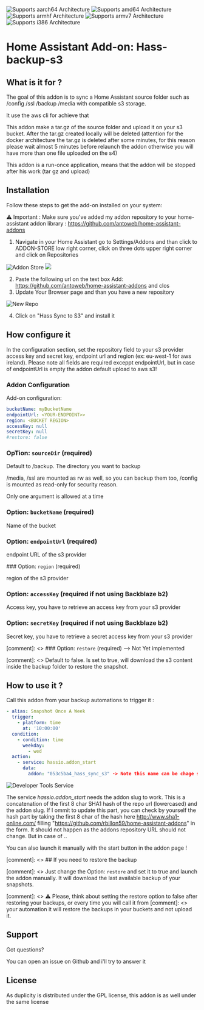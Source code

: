 ![Supports aarch64 Architecture][aarch64-shield] ![Supports amd64 Architecture][amd64-shield] ![Supports armhf Architecture][armhf-shield] ![Supports armv7 Architecture][armv7-shield] ![Supports i386 Architecture][i386-shield]

[aarch64-shield]: https://img.shields.io/badge/aarch64-yes-green.svg
[amd64-shield]: https://img.shields.io/badge/amd64-yes-green.svg
[armhf-shield]: https://img.shields.io/badge/armhf-yes-green.svg
[armv7-shield]: https://img.shields.io/badge/armv7-yes-green.svg
[i386-shield]: https://img.shields.io/badge/i386-yes-green.svg

# Home Assistant Add-on: Hass-backup-s3

## What is it for ?

The goal of this addon is to sync a Home Assistant source folder such as /config /ssl /backup /media with compatible s3 storage.

It use the aws cli for achieve that

This addon make a tar.gz of the source folder and upload it on your s3 bucket. After the tar.gz created locally will be deleted (attention for the docker architecture the tar.gz is deleted after some minutes, for this reason please wait almost 5 minutes before relaunch the addon otherwise you will have more than one file uploaded on the s4)

This addon is a run-once application, means that the addon will be stopped after his work (tar gz and upload)


## Installation

Follow these steps to get the add-on installed on your system:

:warning: Important : Make sure you've added my addon repository to your home-assistant addon library : https://github.com/antoweb/home-assistant-addons

1. Navigate in your Home Assistant go to Settings/Addons and than click to ADDON-STORE low right corner, click on three dots upper right corner and click on Repositories

![Addon Store](images/addonstore.png)
<img src="./images/addonstore.png">


2. Paste the following url on the text box Add: https://github.com/antoweb/home-assistant-addons and clos
3. Update Your Browser page and than you have a new repository

![New Repo](images/hass-newrepo.png)


4. Click on "Hass Sync to S3" and install it


## How configure it

In the configuration section, set the repository field to your s3 provider access key and secret key, endpoint url and region (ex: eu-west-1 for aws ireland). Please note all fields are required exceppt endpointUrl, but in case of endpointUrl is empty the addon default upload to aws s3! 

### Addon Configuration

Add-on configuration:

```yaml
bucketName: myBucketName
endpointUrl: <YOUR-ENDPOINT>>
region: <BUCKET REGION>
accessKey: null
secretKey: null
#restore: false
```

### OpTion: `sourceDir` (required)

Default to /backup. The directory you want to backup

/media, /ssl  are mounted as rw as well, so you can backup them too, /config is mounted as read-only for security reason.

Only one argument is allowed at a time

### Option: `bucketName` (required)

Name of the bucket

### Option: `endpointUrl` (required)

endpoint URL of the s3 provider

### Option: `region` (required)

region of the s3 provider

### Option: `accessKey` (required if not using Backblaze b2)

Access key, you have to retrieve an access key from your s3 provider

### Option: `secretKey` (required if not using Backblaze b2)

Secret key, you have to retrieve a secret access key from your s3 provider


[comment]: <> ### Option: `restore` (required) --> Not Yet implemented

[comment]: <> Default to false. Is set to true, will download the s3 content inside the backup folder to restore the snapshot.

## How to use it ?

Call this addon from your backup automations to trigger it :

```yaml
- alias: Snapshot Once A Week
  trigger:
    - platform: time
      at: '10:00:00'
  condition:
    - condition: time
      weekday:
        - wed
  action:
    - service: hassio.addon_start
      data:
        addon: "053c5ba4_hass_sync_s3" -> Note this name can be chage so check on the Developers Tools/Service for the right name see below
```
![Developer Tools Service](images/devtoolshassaddon.png)

The service *hassio.addon_start* needs the addon slug to work. This is a concatenation of the first 8 char SHA1 hash of the repo url (lowercased) and the addon slug. If I ommit to update this part, you can check by yourself the hash part by taking the first 8 char of the hash here http://www.sha1-online.com/ filling "https://github.com/rbillon59/home-assistant-addons" in the form. It should not happen as the addons repository URL should not change. But in case of ..

You can also launch it manually with the start button in the addon page !


[comment]: <> ## If you need to restore the backup

[comment]: <> Just change the Option: `restore` and set it to true and launch the addon manually. It will download the last available backup of your snapshots.

[comment]: <> :warning: Please, think about setting the restore option to false after restoring your backups, or every time you will call it from [comment]: <> your automation it will restore the backups in your buckets and not upload it. 

## Support

Got questions?

You can open an issue on Github and i'll try to answer it

[repository]: https://github.com/antoweb/home-assistant-addons/issues

## License

As duplicity is distributed under the GPL license, this addon is as well under the same license
